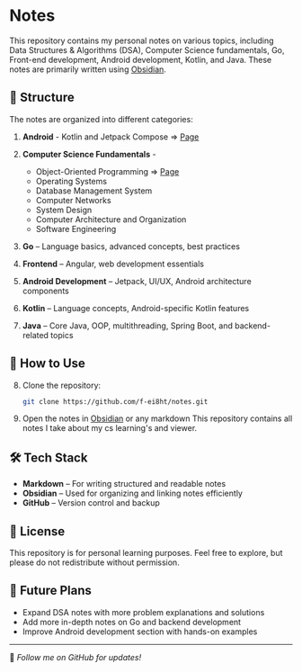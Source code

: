# Notes 

This repository contains my personal notes on various topics, including Data Structures & Algorithms (DSA), Computer Science fundamentals, Go, Front-end development, Android development, Kotlin, and Java. These notes are primarily written using [Obsidian](https://obsidian.md/).

## 📁 Structure

The notes are organized into different categories:

1. **Android** - Kotlin and Jetpack Compose => [Page](Android.md)

2. **Computer Science Fundamentals** -
	- Object-Oriented Programming => [Page](OOPS.md)
	- Operating Systems
	- Database Management System
	- Computer Networks
	- System Design
	- Computer Architecture and Organization
	- Software Engineering

3. **Go** – Language basics, advanced concepts, best practices
4. **Frontend** – Angular, web development essentials
5. **Android Development** – Jetpack, UI/UX, Android architecture components
6. **Kotlin** – Language concepts, Android-specific Kotlin features
7. **Java** – Core Java, OOP, multithreading, Spring Boot, and backend-related topics

## 🔧 How to Use
8. Clone the repository:
   ```sh
   git clone https://github.com/f-ei8ht/notes.git
   ```
9. Open the notes in [Obsidian](https://obsidian.md/) or any markdown This repository contains all notes I take about my cs learning's and viewer.

## 🛠 Tech Stack
- **Markdown** – For writing structured and readable notes
- **Obsidian** – Used for organizing and linking notes efficiently
- **GitHub** – Version control and backup

## 📜 License
This repository is for personal learning purposes. Feel free to explore, but please do not redistribute without permission.

## 🚀 Future Plans
- Expand DSA notes with more problem explanations and solutions
- Add more in-depth notes on Go and backend development
- Improve Android development section with hands-on examples

---
📌 _Follow me on GitHub for updates!_
